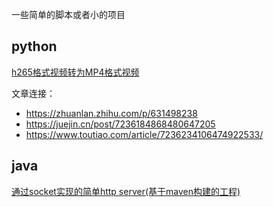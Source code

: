 
一些简单的脚本或者小的项目

## python

[h265格式视频转为MP4格式视频](python/vedio/h265_trans_mp4.py)

文章连接：

- https://zhuanlan.zhihu.com/p/631498238
- https://juejin.cn/post/7236184868480647205
- https://www.toutiao.com/article/7236234106474922533/

## java

[通过socket实现的简单http server(基于maven构建的工程)](java/simpleWeb/)

